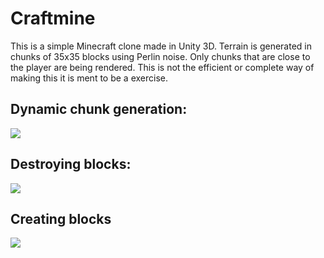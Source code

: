 # Craftmine

This is a simple Minecraft clone made in Unity 3D. Terrain is generated in chunks of 35x35 blocks using Perlin noise. Only chunks that are close to the player are being rendered. This is not the efficient or complete way of making this it is ment to be a exercise. 

## Dynamic chunk generation:
![](http://i.imgur.com/xkF8AOl.gifv)

## Destroying blocks:
![](http://i.imgur.com/sH4KWBr.gifv)

## Creating blocks
![](http://i.imgur.com/isXBNIU.gifv)
